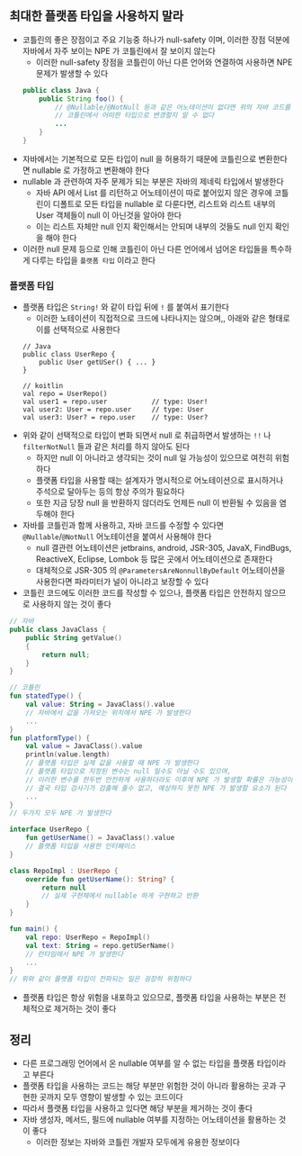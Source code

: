 ## 최대한 플랫폼 타입을 사용하지 말라

* 코틀린의 좋은 장점이고 주요 기능중 하나가 null-safety 이며, 이러한 장점 덕분에 자바에서 자주 보이는 NPE 가 코틀린에서 잘 보이지 않는다
    * 이러한 null-safety 장점을 코틀린이 아닌 다른 언어와 연결하여 사용하면 NPE 문제가 발생할 수 있다
    ```Java
    public class Java {
        public String foo() {
            // @Nullable/@NotNull 등과 같은 어노테이션이 없다면 위의 자바 코드를
            // 코틀린에서 어떠한 타입으로 변경할지 알 수 없다
            ...
        }
    }
    ```
* 자바에서는 기본적으로 모든 타입이 null 을 허용하기 때문에 코틀린으로 변환한다면 nullable 로 가정하고 변환해야 한다
* nullable 과 관련하여 자주 문제가 되는 부분은 자바의 제네릭 타입에서 발생한다
    * 자바 API 에서 List<User> 를 리턴하고 어노테이션이 따로 붙어있지 않은 경우에 코틀린이 디폴트로 모든 타입을 nullable 로 다룬다면, 리스트와 리스트 내부의 User 객체들이 null 이 아닌것을 알아야 한다
    * 이는 리스트 자체만 null 인지 확인해서는 안되며 내부의 것들도 null 인지 확인을 해야 한다
* 이러한 null 문제 등으로 인해 코틀린이 아닌 다른 언어에서 넘어온 타입들을 특수하게 다루는 타입을 `플랫폼 타입` 이라고 한다

### 플랫폼 타입

* 플랫폼 타입은 `String!` 와 같이 타입 뒤에 `!` 를 붙여서 표기한다
    * 이러한 노테이션이 직접적으로 크드에 나타나지는 않으며,, 아래와 같은 형태로 이를 선택적으로 사용한다
    ```
    // Java
    public class UserRepo {
        public User getUSer() { ... }
    }
  
    // koitlin
    val repo = UserRepo()
    val user1 = repo.user           // type: User!
    val user2: User = repo.user     // type: User
    val user3: User? = repo.user    // type: User?
    ```
* 위와 같이 선택적으로 타입이 변화 되면서 null 로 취급하면서 발생하는 `!!` 나 `filterNotNull` 들과 같은 처리를 하지 않아도 된다
    * 하지만 null 이 아니라고 생각되는 것이 null 일 가능성이 있으므로 여전히 위험하다
    * 플랫폼 타입을 사용할 때는 설계자가 명시적으로 어노테이션으로 표시하거나 주석으로 달아두는 등의 항상 주의가 필요하다
    * 또한 지금 당장 null 을 반환하지 않더라도 언제든 null 이 반환될 수 있음을 염두해야 한다
* 자바를 코틀린과 함께 사용하고, 자바 코드를 수정할 수 있다면 `@Nullable`/`@NotNull` 어노테이션을 붙여서 사용해야 한다
    * null 결관련 어노테이션은 jetbrains, android, JSR-305, JavaX, FindBugs, ReactiveX, Eclipse, Lombok 등 많은 곳에서 어노테이션으로 존재한다
    * 대체적으로 JSR-305 의 `@ParametersAreNonnullByDefault` 어노테이션을 사용한다면 파라미터가 널이 아니라고 보장할 수 있다
* 코틀린 코드에도 이러한 코드를 작성할 수 있으나, 플랫폼 타입은 안전하지 않으므로 사용하지 않는 것이 좋다

```kotlin
// 자바
public class JavaClass {
    public String getValue()
    {
        return null;
    }
}

// 코틀린
fun statedType() {
    val value: String = JavaClass().value
    // 자바에서 값을 가져오는 위치에서 NPE 가 발생한다
    ...
}
fun platformType() {
    val value = JavaClass().value
    println(value.length)
    // 플랫폼 타입은 실제 값을 사용할 때 NPE 가 발생한다
    // 플랫폼 타입으로 지정된 변수는 null 일수도 아닐 수도 있으며,
    // 이러한 변수를 한두번 안전하게 사용하더라도 이후에 NPE 가 발생할 확률은 가능성이 존재한다
    // 결국 타입 검사기가 검출해 줄수 없고, 예상하지 못한 NPE 가 발생할 요소가 된다
    ...
}
// 두가지 모두 NPE 가 발생한다

interface UserRepo {
    fun getUserName() = JavaClass().value
    // 플랫폼 타입을 사용한 인터페이스
}

class RepoImpl : UserRepo {
    override fun getUserName(): String? {
        return null
        // 실제 구현체에서 nullable 하게 구현하고 반환
    }
}

fun main() {
    val repo: UserRepo = RepoImpl()
    val text: String = repo.getUSerName()
    // 런타임에서 NPE 가 발생한다
    ...
}
// 위와 같이 플랫폼 타입이 전파되는 일은 굉장히 위험하다
```

* 플랫폼 타입은 항상 위험을 내포하고 있으므로, 플랫폼 타입을 사용하는 부분은 전체적으로 제거하는 것이 좋다

## 정리

* 다른 프로그래밍 언어에서 온 nullable 여부를 알 수 없는 타입을 플랫폼 타입이라고 부른다
* 플랫폼 타입을 사용하는 코드는 해당 부분만 위험한 것이 아니라 활용하는 곳과 구현한 곳까지 모두 영향이 발생할 수 있는 코드이다
* 따라서 플랫폼 타입을 사용하고 있다면 해당 부분을 제거하는 것이 좋다
* 자바 생성자, 메서드, 필드에 nullable 여부를 지정하는 어노테이션을 활용하는 것이 좋다
    * 이러한 정보는 자바와 코틀린 개발자 모두에게 유용한 정보이다
